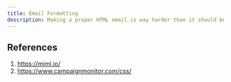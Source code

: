 ```yaml
---
title: Email Formatting
description: Making a proper HTML email is way harder than it should be.
---
```


## References

1. https://mjml.io/
2. https://www.campaignmonitor.com/css/